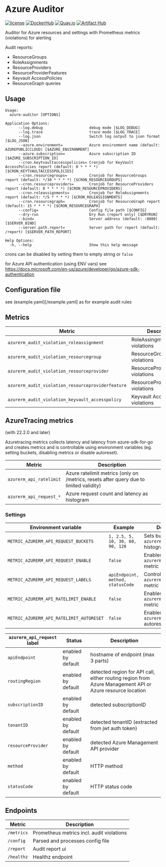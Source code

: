 # Azure Auditor

[![license](https://img.shields.io/github/license/webdevops/azure-auditor.svg)](https://github.com/webdevops/azure-auditor/blob/master/LICENSE)
[![DockerHub](https://img.shields.io/badge/DockerHub-webdevops%2Fazure--auditor-blue)](https://hub.docker.com/r/webdevops/azure-auditor/)
[![Quay.io](https://img.shields.io/badge/Quay.io-webdevops%2Fazure--auditor-blue)](https://quay.io/repository/webdevops/azure-auditor)
[![Artifact Hub](https://img.shields.io/endpoint?url=https://artifacthub.io/badge/repository/azure-auditor)](https://artifacthub.io/packages/search?repo=azure-auditor)

Auditor for Azure resources and settings with Prometheus metrics (violations) for alerting

Audit reports:

- ResourceGroups
- RoleAssignments
- ResourceProviders
- ResourceProviderFeatures
- Keyvault AccessPolicies
- ResourceGraph queries

## Usage

```
Usage:
  azure-auditor [OPTIONS]

Application Options:
      --log.debug                     debug mode [$LOG_DEBUG]
      --log.trace                     trace mode [$LOG_TRACE]
      --log.json                      Switch log output to json format [$LOG_JSON]
      --azure.environment=            Azure environment name (default: AZUREPUBLICCLOUD) [$AZURE_ENVIRONMENT]
      --azure.subscription=           Azure subscription ID [$AZURE_SUBSCRIPTION_ID]
      --cron.keytvaultaccesspolicies= Cronjob for KeyVault AccessPolicies report (default: 0 * * * *) [$CRON_KEYTVAULTACCESSPOLICIES]
      --cron.resourcegroups=          Cronjob for ResourceGroups report (default: */30 * * * *) [$CRON_RESOURCEGROUPS]
      --cron.resourceproviders=       Cronjob for ResourceProviders report (default: 0 * * * *) [$CRON_RESOURCEPROVIDERS]
      --cron.roleassignments=         Cronjob for RoleAssignments report (default: */5 * * * *) [$CRON_ROLEASSIGNMENTS]
      --cron.resourcegraph=           Cronjob for ResourceGraph report (default: 15 * * * *) [$CRON_RESOURCEGRAPH]
      --config=                       Config file path [$CONFIG]
      --dry-run                       Dry Run (report only) [$DRYRUN]
      --bind=                         Server address (default: :8080) [$SERVER_BIND]
      --server.path.report=           Server path for report (default: /report) [$SERVER_PATH_REPORT]

Help Options:
  -h, --help                          Show this help message
```

crons can be disabled by setting them to empty string or `false`

for Azure API authentication (using ENV vars)
see https://docs.microsoft.com/en-us/azure/developer/go/azure-sdk-authentication

## Configuration file

see (example.yaml)[/example.yaml] as for example audit rules

## Metrics

| Metric                                            | Description                        |
|---------------------------------------------------|------------------------------------|
| `azurerm_audit_violation_roleassignment`          | RoleAssingment violations          |
| `azurerm_audit_violation_resourcegroup`           | ResourceGroup violations           |
| `azurerm_audit_violation_resourceprovider`        | ResourceProvider violations        |
| `azurerm_audit_violation_resourceproviderfeature` | ResourceProviderFeature violations |
| `azurerm_audit_violation_keyvault_accesspolicy`   | Keyvault AccessPolicy violations   |

## AzureTracing metrics

(with 22.2.0 and later)

Azuretracing metrics collects latency and latency from azure-sdk-for-go and creates metrics and is controllable using
environment variables (eg. setting buckets, disabling metrics or disable autoreset).

| Metric                                   | Description                                                                            |
|------------------------------------------|----------------------------------------------------------------------------------------|
| `azurerm_api_ratelimit`                  | Azure ratelimit metrics (only on /metrics, resets after query due to limited validity) |
| `azurerm_api_request_*`                  | Azure request count and latency as histogram                                           |

### Settings

| Environment variable                     | Example                            | Description                                                    |
|------------------------------------------|------------------------------------|----------------------------------------------------------------|
| `METRIC_AZURERM_API_REQUEST_BUCKETS`     | `1, 2.5, 5, 10, 30, 60, 90, 120`   | Sets buckets for `azurerm_api_request` histogram metric        |
| `METRIC_AZURERM_API_REQUEST_ENABLE`      | `false`                            | Enables/disables `azurerm_api_request_*` metric                |
| `METRIC_AZURERM_API_REQUEST_LABELS`      | `apiEndpoint, method, statusCode`  | Controls labels of `azurerm_api_request_*` metric              |
| `METRIC_AZURERM_API_RATELIMIT_ENABLE`    | `false`                            | Enables/disables `azurerm_api_ratelimit` metric                |
| `METRIC_AZURERM_API_RATELIMIT_AUTORESET` | `false`                            | Enables/disables `azurerm_api_ratelimit` autoreset after fetch |

| `azurerm_api_request` label | Status             | Description                                                                                              |
|-----------------------------|--------------------|----------------------------------------------------------------------------------------------------------|
| `apiEndpoint`               | enabled by default | hostname of endpoint (max 3 parts)                                                                       |
| `routingRegion`             | enabled by default | detected region for API call, either routing region from Azure Management API or Azure resource location |
| `subscriptionID`            | enabled by default | detected subscriptionID                                                                                  |
| `tenantID`                  | enabled by default | detected tenantID (extracted from jwt auth token)                                                        |
| `resourceProvider`          | enabled by default | detected Azure Management API provider                                                                   |
| `method`                    | enabled by default | HTTP method                                                                                              |
| `statusCode`                | enabled by default | HTTP status code                                                                                         |

## Endpoints

| Metric     | Description                               |
|------------|-------------------------------------------|
| `/metrics` | Prometheus metrics incl. audit violations |
| `/config`  | Parsed and processes config file          |
| `/report`  | Audit report ui                           |
| `/healthz` | Healthz endpoint                          |
